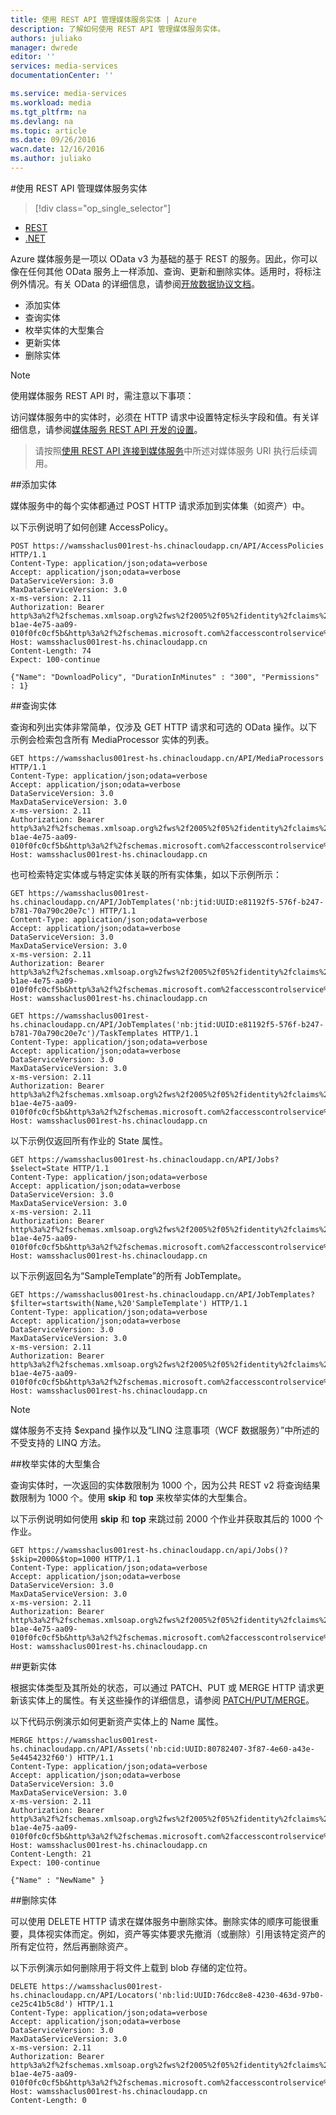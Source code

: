 ```yaml
---
title: 使用 REST API 管理媒体服务实体 | Azure
description: 了解如何使用 REST API 管理媒体服务实体。
authors: juliako
manager: dwrede
editor: ''
services: media-services
documentationCenter: ''

ms.service: media-services
ms.workload: media
ms.tgt_pltfrm: na
ms.devlang: na
ms.topic: article
ms.date: 09/26/2016
wacn.date: 12/16/2016
ms.author: juliako
---
```


#使用 REST API 管理媒体服务实体

> [!div class="op_single_selector"]
- [REST](./media-services-rest-manage-entities.md)
- [.NET](./media-services-dotnet-manage-entities.md)

Azure 媒体服务是一项以 OData v3 为基础的基于 REST 的服务。因此，你可以像在任何其他 OData 服务上一样添加、查询、更新和删除实体。适用时，将标注例外情况。有关 OData 的详细信息，请参阅[开放数据协议文档](http://www.odata.org/documentation/)。

- 添加实体
- 查询实体
- 枚举实体的大型集合
- 更新实体
- 删除实体

>[!NOTE]
> 使用媒体服务 REST API 时，需注意以下事项：
>
>访问媒体服务中的实体时，必须在 HTTP 请求中设置特定标头字段和值。有关详细信息，请参阅[媒体服务 REST API 开发的设置](./media-services-rest-how-to-use.md)。

>请按照[使用 REST API 连接到媒体服务](./media-services-rest-connect-programmatically.md)中所述对媒体服务 URI 执行后续调用。

##添加实体

媒体服务中的每个实体都通过 POST HTTP 请求添加到实体集（如资产）中。

以下示例说明了如何创建 AccessPolicy。

```
POST https://wamsshaclus001rest-hs.chinacloudapp.cn/API/AccessPolicies HTTP/1.1
Content-Type: application/json;odata=verbose
Accept: application/json;odata=verbose
DataServiceVersion: 3.0
MaxDataServiceVersion: 3.0
x-ms-version: 2.11
Authorization: Bearer http%3a%2f%2fschemas.xmlsoap.org%2fws%2f2005%2f05%2fidentity%2fclaims%2fnameidentifier=youraccountname&urn%3aSubscriptionId=2f84471d-b1ae-4e75-aa09-010f0fc0cf5b&http%3a%2f%2fschemas.microsoft.com%2faccesscontrolservice%2f2010%2f07%2fclaims%2fidentityprovider=https%3a%2f%2fwamsprodglobal001acs.accesscontrol.chinacloudapi.cn%2f&Audience=urn%3aWindowsAzureMediaServices&ExpiresOn=1337067658&Issuer=https%3a%2f%2fwamsprodglobal001acs.accesscontrol.chinacloudapi.cn%2f&HMACSHA256=dithjGvlXR9HlyAf5DE99N5OCYkPAxsHIcsTSjm9%2fVE%3d
Host: wamsshaclus001rest-hs.chinacloudapp.cn
Content-Length: 74
Expect: 100-continue

{"Name": "DownloadPolicy", "DurationInMinutes" : "300", "Permissions" : 1}
```

##查询实体

查询和列出实体非常简单，仅涉及 GET HTTP 请求和可选的 OData 操作。以下示例会检索包含所有 MediaProcessor 实体的列表。

```
GET https://wamsshaclus001rest-hs.chinacloudapp.cn/API/MediaProcessors HTTP/1.1
Content-Type: application/json;odata=verbose
Accept: application/json;odata=verbose
DataServiceVersion: 3.0
MaxDataServiceVersion: 3.0
x-ms-version: 2.11
Authorization: Bearer http%3a%2f%2fschemas.xmlsoap.org%2fws%2f2005%2f05%2fidentity%2fclaims%2fnameidentifier=youraccountname&urn%3aSubscriptionId=2f84471d-b1ae-4e75-aa09-010f0fc0cf5b&http%3a%2f%2fschemas.microsoft.com%2faccesscontrolservice%2f2010%2f07%2fclaims%2fidentityprovider=https%3a%2f%2fwamsprodglobal001acs.accesscontrol.chinacloudapi.cn%2f&Audience=urn%3aWindowsAzureMediaServices&ExpiresOn=1337078831&Issuer=https%3a%2f%2fwamsprodglobal001acs.accesscontrol.chinacloudapi.cn%2f&HMACSHA256=suFkxhvPWxQVMjOYelOJfYEWkyTWJCBc02pF0N7NghI%3d
Host: wamsshaclus001rest-hs.chinacloudapp.cn
```

也可检索特定实体或与特定实体关联的所有实体集，如以下示例所示：

```
GET https://wamsshaclus001rest-hs.chinacloudapp.cn/API/JobTemplates('nb:jtid:UUID:e81192f5-576f-b247-b781-70a790c20e7c') HTTP/1.1
Content-Type: application/json;odata=verbose
Accept: application/json;odata=verbose
DataServiceVersion: 3.0
MaxDataServiceVersion: 3.0
x-ms-version: 2.11
Authorization: Bearer http%3a%2f%2fschemas.xmlsoap.org%2fws%2f2005%2f05%2fidentity%2fclaims%2fnameidentifier=youraccountname&urn%3aSubscriptionId=2f84471d-b1ae-4e75-aa09-010f0fc0cf5b&http%3a%2f%2fschemas.microsoft.com%2faccesscontrolservice%2f2010%2f07%2fclaims%2fidentityprovider=https%3a%2f%2fwamsprodglobal001acs.accesscontrol.chinacloudapi.cn%2f&Audience=urn%3aWindowsAzureMediaServices&ExpiresOn=1336907474&Issuer=https%3a%2f%2fwamsprodglobal001acs.accesscontrol.chinacloudapi.cn%2f&HMACSHA256=OpuY0CeTylqFFcFaP4pKUVGesT4PGx4CP55zDf2zXnc%3d
Host: wamsshaclus001rest-hs.chinacloudapp.cn

GET https://wamsshaclus001rest-hs.chinacloudapp.cn/API/JobTemplates('nb:jtid:UUID:e81192f5-576f-b247-b781-70a790c20e7c')/TaskTemplates HTTP/1.1
Content-Type: application/json;odata=verbose
Accept: application/json;odata=verbose
DataServiceVersion: 3.0
MaxDataServiceVersion: 3.0
x-ms-version: 2.11
Authorization: Bearer http%3a%2f%2fschemas.xmlsoap.org%2fws%2f2005%2f05%2fidentity%2fclaims%2fnameidentifier=youraccountname&urn%3aSubscriptionId=2f84471d-b1ae-4e75-aa09-010f0fc0cf5b&http%3a%2f%2fschemas.microsoft.com%2faccesscontrolservice%2f2010%2f07%2fclaims%2fidentityprovider=https%3a%2f%2fwamsprodglobal001acs.accesscontrol.chinacloudapi.cn%2f&Audience=urn%3aWindowsAzureMediaServices&ExpiresOn=1336907474&Issuer=https%3a%2f%2fwamsprodglobal001acs.accesscontrol.chinacloudapi.cn%2f&HMACSHA256=OpuY0CeTylqFFcFaP4pKUVGesT4PGx4CP55zDf2zXnc%3d
Host: wamsshaclus001rest-hs.chinacloudapp.cn
```

以下示例仅返回所有作业的 State 属性。

```
GET https://wamsshaclus001rest-hs.chinacloudapp.cn/API/Jobs?$select=State HTTP/1.1
Content-Type: application/json;odata=verbose
Accept: application/json;odata=verbose
DataServiceVersion: 3.0
MaxDataServiceVersion: 3.0
x-ms-version: 2.11
Authorization: Bearer http%3a%2f%2fschemas.xmlsoap.org%2fws%2f2005%2f05%2fidentity%2fclaims%2fnameidentifier=youraccountname&urn%3aSubscriptionId=2f84471d-b1ae-4e75-aa09-010f0fc0cf5b&http%3a%2f%2fschemas.microsoft.com%2faccesscontrolservice%2f2010%2f07%2fclaims%2fidentityprovider=https%3a%2f%2fwamsprodglobal001acs.accesscontrol.chinacloudapi.cn%2f&Audience=urn%3aWindowsAzureMediaServices&ExpiresOn=1337078831&Issuer=https%3a%2f%2fwamsprodglobal001acs.accesscontrol.chinacloudapi.cn%2f&HMACSHA256=suFkxhvPWxQVMjOYelOJfYEWkyTWJCBc02pF0N7NghI%3d
Host: wamsshaclus001rest-hs.chinacloudapp.cn
```

以下示例返回名为“SampleTemplate”的所有 JobTemplate。

```
GET https://wamsshaclus001rest-hs.chinacloudapp.cn/API/JobTemplates?$filter=startswith(Name,%20'SampleTemplate') HTTP/1.1
Content-Type: application/json;odata=verbose
Accept: application/json;odata=verbose
DataServiceVersion: 3.0
MaxDataServiceVersion: 3.0
x-ms-version: 2.11
Authorization: Bearer http%3a%2f%2fschemas.xmlsoap.org%2fws%2f2005%2f05%2fidentity%2fclaims%2fnameidentifier=youraccountname&urn%3aSubscriptionId=2f84471d-b1ae-4e75-aa09-010f0fc0cf5b&http%3a%2f%2fschemas.microsoft.com%2faccesscontrolservice%2f2010%2f07%2fclaims%2fidentityprovider=https%3a%2f%2fwamsprodglobal001acs.accesscontrol.chinacloudapi.cn%2f&Audience=urn%3aWindowsAzureMediaServices&ExpiresOn=1337078831&Issuer=https%3a%2f%2fwamsprodglobal001acs.accesscontrol.chinacloudapi.cn%2f&HMACSHA256=suFkxhvPWxQVMjOYelOJfYEWkyTWJCBc02pF0N7NghI%3d
Host: wamsshaclus001rest-hs.chinacloudapp.cn
```

>[!NOTE]
>媒体服务不支持 $expand 操作以及“LINQ 注意事项（WCF 数据服务）”中所述的不受支持的 LINQ 方法。

##<a name="enumerating-through-large-collections-of-entities"></a>枚举实体的大型集合

查询实体时，一次返回的实体数限制为 1000 个，因为公共 REST v2 将查询结果数限制为 1000 个。使用 **skip** 和 **top** 来枚举实体的大型集合。

以下示例说明如何使用 **skip** 和 **top** 来跳过前 2000 个作业并获取其后的 1000 个作业。

```
GET https://wamsshaclus001rest-hs.chinacloudapp.cn/api/Jobs()?$skip=2000&$top=1000 HTTP/1.1
Content-Type: application/json;odata=verbose
Accept: application/json;odata=verbose
DataServiceVersion: 3.0
MaxDataServiceVersion: 3.0
x-ms-version: 2.11
Authorization: Bearer http%3a%2f%2fschemas.xmlsoap.org%2fws%2f2005%2f05%2fidentity%2fclaims%2fnameidentifier=youraccountname&urn%3aSubscriptionId=2f84471d-b1ae-4e75-aa09-010f0fc0cf5b&http%3a%2f%2fschemas.microsoft.com%2faccesscontrolservice%2f2010%2f07%2fclaims%2fidentityprovider=https%3a%2f%2fwamsprodglobal001acs.accesscontrol.chinacloudapi.cn%2f&Audience=urn%3aWindowsAzureMediaServices&ExpiresOn=1337078831&Issuer=https%3a%2f%2fwamsprodglobal001acs.accesscontrol.chinacloudapi.cn%2f&HMACSHA256=suFkxhvPWxQVMjOYelOJfYEWkyTWJCBc02pF0N7NghI%3d
Host: wamsshaclus001rest-hs.chinacloudapp.cn
```

##更新实体

根据实体类型及其所处的状态，可以通过 PATCH、PUT 或 MERGE HTTP 请求更新该实体上的属性。有关这些操作的详细信息，请参阅 [PATCH/PUT/MERGE](https://msdn.microsoft.com/zh-cn/library/dd541276.aspx)。

以下代码示例演示如何更新资产实体上的 Name 属性。

```
MERGE https://wamsshaclus001rest-hs.chinacloudapp.cn/API/Assets('nb:cid:UUID:80782407-3f87-4e60-a43e-5e4454232f60') HTTP/1.1
Content-Type: application/json;odata=verbose
Accept: application/json;odata=verbose
DataServiceVersion: 3.0
MaxDataServiceVersion: 3.0
x-ms-version: 2.11
Authorization: Bearer http%3a%2f%2fschemas.xmlsoap.org%2fws%2f2005%2f05%2fidentity%2fclaims%2fnameidentifier=youraccountname&urn%3aSubscriptionId=2f84471d-b1ae-4e75-aa09-010f0fc0cf5b&http%3a%2f%2fschemas.microsoft.com%2faccesscontrolservice%2f2010%2f07%2fclaims%2fidentityprovider=https%3a%2f%2fwamsprodglobal001acs.accesscontrol.chinacloudapi.cn%2f&Audience=urn%3aWindowsAzureMediaServices&ExpiresOn=1337083279&Issuer=https%3a%2f%2fwamsprodglobal001acs.accesscontrol.chinacloudapi.cn%2f&HMACSHA256=DMLQXWah4jO0icpfwyws5k%2b1aCDfz9KDGIGao20xk6g%3d
Host: wamsshaclus001rest-hs.chinacloudapp.cn
Content-Length: 21
Expect: 100-continue

{"Name" : "NewName" }
```

##删除实体

可以使用 DELETE HTTP 请求在媒体服务中删除实体。删除实体的顺序可能很重要，具体视实体而定。例如，资产等实体要求先撤消（或删除）引用该特定资产的所有定位符，然后再删除资产。

以下示例演示如何删除用于将文件上载到 blob 存储的定位符。

```
DELETE https://wamsshaclus001rest-hs.chinacloudapp.cn/API/Locators('nb:lid:UUID:76dcc8e8-4230-463d-97b0-ce25c41b5c8d') HTTP/1.1
Content-Type: application/json;odata=verbose
Accept: application/json;odata=verbose
DataServiceVersion: 3.0
MaxDataServiceVersion: 3.0
x-ms-version: 2.11
Authorization: Bearer http%3a%2f%2fschemas.xmlsoap.org%2fws%2f2005%2f05%2fidentity%2fclaims%2fnameidentifier=youraccountname&urn%3aSubscriptionId=2f84471d-b1ae-4e75-aa09-010f0fc0cf5b&http%3a%2f%2fschemas.microsoft.com%2faccesscontrolservice%2f2010%2f07%2fclaims%2fidentityprovider=https%3a%2f%2fwamsprodglobal001acs.accesscontrol.chinacloudapi.cn%2f&Audience=urn%3aWindowsAzureMediaServices&ExpiresOn=1337067658&Issuer=https%3a%2f%2fwamsprodglobal001acs.accesscontrol.chinacloudapi.cn%2f&HMACSHA256=dithjGvlXR9HlyAf5DE99N5OCYkPAxsHIcsTSjm9%2fVE%3d
Host: wamsshaclus001rest-hs.chinacloudapp.cn
Content-Length: 0
```

<!---HONumber=Mooncake_Quality_Review_1202_2016-->